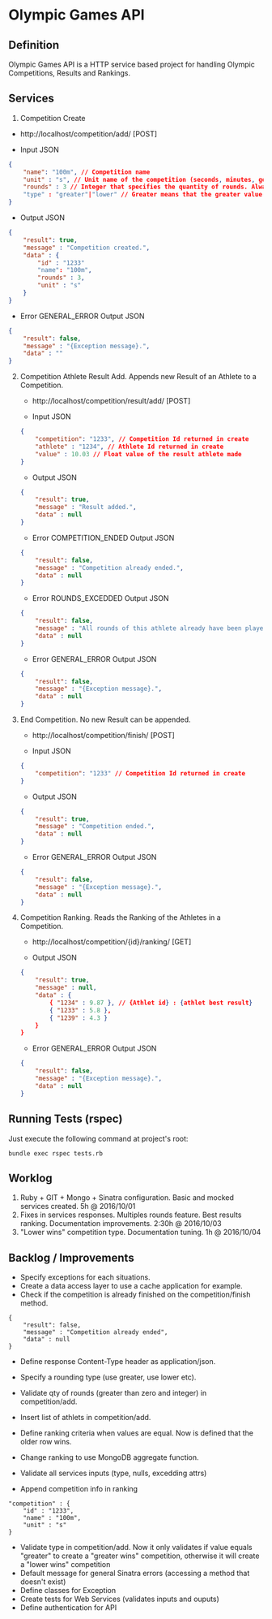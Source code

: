 # Olympic Games API

## Definition 

Olympic Games API is a HTTP service based project for handling Olympic Competitions, Results and Rankings.


## Services

1. Competition Create

* http://localhost/competition/add/ [POST]

* Input JSON
```json
{
	"name": "100m", // Competition name
	"unit" : "s", // Unit name of the competition (seconds, minutes, goals ...)
	"rounds" : 3 // Integer that specifies the quantity of rounds. Always will look for the greater result "values"
	"type" : "greater"|"lower" // Greater means that the greater value wins. Lower means the minimum value wins
}
```

* Output JSON

```json
{
	"result": true,
	"message" : "Competition created.",
	"data" : {
		"id" : "1233"
		"name": "100m",
		"rounds" : 3,
		"unit" : "s"
	}
}
```

* Error GENERAL_ERROR Output JSON

```json
{
	"result": false,
	"message" : "{Exception message}.",
	"data" : ""
}
```

2. Competition Athlete Result Add. Appends new Result of an Athlete to a Competition.

	* http://localhost/competition/result/add/ [POST]

	* Input JSON

	```json
	{
		"competition": "1233", // Competition Id returned in create
		"athlete" : "1234", // Athlete Id returned in create
		"value" : 10.03 // Float value of the result athlete made
	}
	```

	* Output JSON

	```json
	{
		"result": true,
		"message" : "Result added.",
		"data" : null
	}
	```
	
	* Error COMPETITION_ENDED Output JSON

	```json
	{
		"result": false,
		"message" : "Competition already ended.",
		"data" : null
	}
	```
	
	* Error ROUNDS_EXCEDDED Output JSON

	```json
	{
		"result": false,
		"message" : "All rounds of this athlete already have been played.",
		"data" : null
	}
	```
	
	* Error GENERAL_ERROR Output JSON

	```json
	{
		"result": false,
		"message" : "{Exception message}.",
		"data" : null
	}
	```

3. End Competition. No new Result can be appended. 

	* http://localhost/competition/finish/ [POST]

	* Input JSON

	```json
	{
		"competition": "1233" // Competition Id returned in create
	}
	```

	* Output JSON

	```json
	{
		"result": true,
		"message" : "Competition ended.",
		"data" : null
	}
	```

	* Error GENERAL_ERROR Output JSON

	```json
	{
		"result": false,
		"message" : "{Exception message}.",
		"data" : null
	}
	```

4. Competition Ranking. Reads the Ranking of the Athletes in a Competition.

	* http://localhost/competition/{id}/ranking/ [GET]
	
	* Output JSON

	```json
	{
		"result": true,
		"message" : null,
		"data" : {
			{ "1234" : 9.87 }, // {Athlet id} : {athlet best result}
			{ "1233" : 5.8 },
			{ "1239" : 4.3 }
		}
	}
	```

	* Error GENERAL_ERROR Output JSON

	```json
	{
		"result": false,
		"message" : "{Exception message}.",
		"data" : null
	}
	```


## Running Tests (rspec)

Just execute the following command at project's root:

```
bundle exec rspec tests.rb
```


## Worklog

1. Ruby + GIT + Mongo + Sinatra configuration. Basic and mocked services created. 5h @ 2016/10/01
2. Fixes in services responses. Multiples rounds feature. Best results ranking. Documentation improvements. 2:30h @ 2016/10/03
3. "Lower wins" competition type. Documentation tuning. 1h @ 2016/10/04



## Backlog / Improvements

- Specify exceptions for each situations.
- Create a data access layer to use a cache application for example.
- Check if the competition is already finished on the competition/finish method.
```
{
	"result": false,
	"message" : "Competition already ended",
	"data" : null
}
```

- Define response Content-Type header as application/json.
- Specify a rounding type (use greater, use lower etc).
- Validate qty of rounds (greater than zero and integer) in competition/add.

- Insert list of athlets in competition/add.
- Define ranking criteria when values are equal. Now is defined that the older row wins.
- Change ranking to use MongoDB aggregate function.
- Validate all services inputs (type, nulls, excedding attrs)
- Append competition info in ranking 
```
"competition" : {
	"id" : "1233",
	"name" : "100m",
	"unit" : "s"
}
```
- Validate type in competition/add. Now it only validates if value equals "greater" to create a "greater wins" competition, otherwise it will create a "lower wins" competition
- Default message for general Sinatra errors (accessing a method that doesn't exist) 
- Define classes for Exception
- Create tests for Web Services (validates inputs and ouputs)
- Define authentication for API
